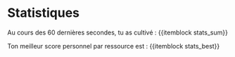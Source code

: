 # Statistiques

Au cours des 60 dernières secondes, tu as cultivé : {{itemblock stats_sum}}

Ton meilleur score personnel par ressource est : {{itemblock stats_best}}